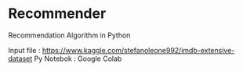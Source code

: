 # Recommender
Recommendation Algorithm in Python

Input file : https://www.kaggle.com/stefanoleone992/imdb-extensive-dataset
Py Notebok : Google Colab


